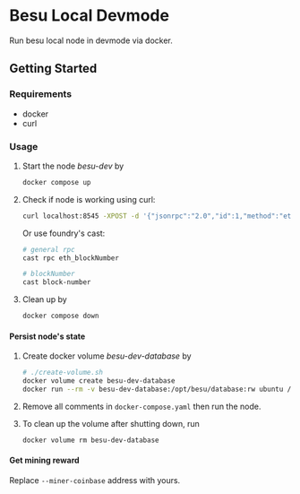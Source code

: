 # Besu Local Devmode

Run besu local node in devmode via docker.

## Getting Started

### Requirements

- docker
- curl

### Usage

1. Start the node _besu-dev_ by

   ```Bash
   docker compose up
   ```

2. Check if node is working using curl:

   ```Bash
   curl localhost:8545 -XPOST -d '{"jsonrpc":"2.0","id":1,"method":"eth_blockNumber"}'
   ```

   Or use foundry's cast:

   ```Bash
   # general rpc
   cast rpc eth_blockNumber

   # blockNumber
   cast block-number
   ```

3. Clean up by

   ```Bash
   docker compose down
   ```

#### Persist node's state

1. Create docker volume _besu-dev-database_ by

   ```Bash
   # ./create-volume.sh
   docker volume create besu-dev-database
   docker run --rm -v besu-dev-database:/opt/besu/database:rw ubuntu /bin/sh -c "useradd besu && chown besu:besu /opt/besu/database"
   ```

2. Remove all comments in `docker-compose.yaml` then run the node.

3. To clean up the volume after shutting down, run

   ```Bash
   docker volume rm besu-dev-database
   ```

#### Get mining reward

Replace `--miner-coinbase` address with yours.
